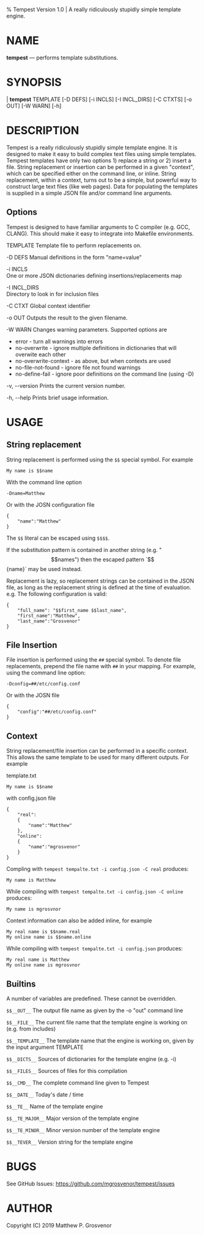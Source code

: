 % Tempest Version 1.0 | A really ridiculously stupidly simple template engine.

NAME
====

**tempest** — performs template substitutions.  

SYNOPSIS
========

| **tempest** TEMPLATE [-D DEFS]  [-i INCLS] [-I INCL_DIRS] [-C CTXTS] [-o OUT] [-W WARN] [-h]

DESCRIPTION
===========

Tempest is a really ridiculously stupidly simple template engine.
It is designed to make it easy to build complex text files using simple templates.
Tempest templates have only two options 1) replace a string or 2) insert a file.
String replacement or insertion can be performed in a given "context", which can be specified either on the command line, or inline.
String replacement, within a context, turns out to be a simple, but powerful way to construct large text files (like web pages).
Data for populating the templates is supplied in a simple JSON file and/or command line arguments.

Options
-------
Tempest is designed to have familiar arguments to C compiler (e.g. GCC, CLANG).
This should make it easy to integrate into Makefile environments.

TEMPLATE
Template file to perform replacements on.

-D DEFS
Manual definitions in the form "name=value"

-i INCLS      
One or more JSON dictionaries defining insertions/replacements map

-I INCL_DIRS  
Directory to look in for inclusion files

-C CTXT
Global context identifier

-o OUT
Outputs the result to the given filename.

-W WARN
Changes warning parameters. Supported options are
* error - turn all warnings into errors
* no-overwrite - ignore multiple definitions in dictionaries that will overwite each other
* no-overwrite-context - as above, but when contexts are used
* no-file-not-found - ignore file not found warnings
* no-define-fail - ignore poor definitions on the command line (using -D)

-v, --version
Prints the current version number.

-h, --help
Prints brief usage information.


USAGE
=========
## String replacement
String replacement is performed using the `$$` special symbol. For example
```
My name is $$name
```
With the command line option
```
-Dname=Matthew
```
Or with the JOSN configuration file
```
{
    "name":"Matthew"
}
```

The `$$` literal can be escaped using `$$$$`.

If the substitution pattern is contained in another string (e.g. "$$names") then the escaped pattern `$${name}` may be used instead.

Replacement is lazy, so replacement strings can be contained in the JSON file, as long as the replacement string is defined at the time of evaluation. e.g. The following configuration is valid:
```
{
    "full_name": "$$first_name $$last_name",
    "first_name":"Matthew",
    "last_name":"Grosvenor"
}
```


## File Insertion
File insertion is performed using the `##` special symbol.
To denote file replacements, prepend the file name with `##` in your mapping. For example, using the command line option:
```
-Dconfig=##/etc/config.conf
```
Or with the JOSN file
```
{
    "config":"##/etc/config.conf"
}
```

## Context
String replacement/file insertion can be performed in a specific context. This allows the same template to be used for many different outputs. For example

template.txt
```
My name is $$name
```

with config.json file
```
{
    "real":
    {
        "name":"Matthew"
    },
    "online":
    {
        "name":"mgrosvenor"
    }
}
```

Compling with `tempest tempalte.txt -i config.json -C real` produces:
```
My name is Matthew
```

While compiling with `tempest tempalte.txt -i config.json -C online` produces:
```
My name is mgrosvnor
```

Context information can also be added inline, for example
```
My real name is $$name.real
My online name is $$name.online

```

While compiling with `tempest tempalte.txt -i config.json` produces:
```
My real name is Matthew
My online name is mgrosvnor

```

## Builtins
A number of variables are predefined. These cannot be overridden.

`$$__OUT__`
The output file name as given by the -o "out" command line

`$$__FILE__`
The current file name that the template engine is working on (e.g. from includes)

`$$__TEMPLATE__`
The template name that the engine is working on, given by the input argument TEMPLATE

`$$__DICTS__`
Sources of dictionaries for the template engine (e.g. -i)

`$$__FILES__`
Sources of files for this compilation

`$$__CMD__`
The complete command line given to Tempest

`$$__DATE__`
Today's date / time

`$$__TE__`
Name of the template engine

`$$__TE_MAJOR__`
Major version of the template engine

`$$__TE_MINOR__`
Minor version number of the template engine

`$$__TEVER__`
Version string for the template engine


BUGS
====

See GitHub Issues: <https://github.com/mgrosvenor/tempest/issues>

AUTHOR
======
Copyright (C) 2019 Matthew P. Grosvenor
